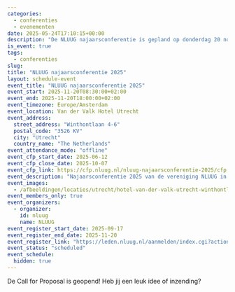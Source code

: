 ```yaml
---
categories:
  - conferenties
  - evenementen
date: 2025-05-24T17:10:15+00:00
description: "De NLUUG najaarsconferentie is gepland op donderdag 20 november 2025 in het Van der Valk Hotel Utrecht."
is_event: true
tags:
  - conferenties
slug:
title: "NLUUG najaarsconferentie 2025"
layout: schedule-event
event_title: "NLUUG najaarsconferentie 2025"
event_start: 2025-11-20T08:30:00+02:00
event_end: 2025-11-20T18:00:00+02:00
event_timezone: Europe/Amsterdam
event_location: Van der Valk Hotel Utrecht
event_address:
  street_address: "Winthontlaan 4-6"
  postal_code: "3526 KV"
  city: "Utrecht"
  country_name: "The Netherlands"
event_attendance_mode: "offline"
event_cfp_start_date: 2025-06-12
event_cfp_close_date: 2025-10-07
event_cfp_link: https://cfp.nluug.nl/nluug-najaarsconferentie-2025/cfp
event_description: "Najaarsconferentie 2025 van de vereniging NLUUG in het Van der Valk Hotel te Utrecht"
event_images:
  - /afbeeldingen/locaties/utrecht/hotel-van-der-valk-utrecht-winthontlaan.jpg
event_members_only: true
event_organizers:
  - organizer:
    id: nluug
    name: NLUUG
event_register_start_date: 2025-09-17
event_register_end_date: 2025-11-20
event_register_link: "https://leden.nluug.nl/aanmelden/index.cgi?action=event"
event_status: "scheduled"
event_schedule:
  hidden: true
---
```


De Call for Proposal is geopend! Heb jij een leuk idee of inzending?
